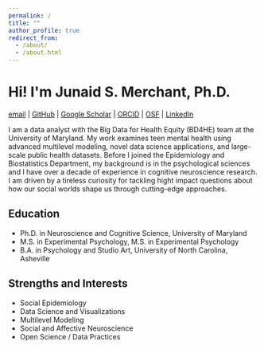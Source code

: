 ```yaml
---
permalink: /
title: ""
author_profile: true
redirect_from: 
  - /about/
  - /about.html
---
```


Hi! I'm Junaid S. Merchant, Ph.D.
==============


[email](http://merchantjs@gmail.com) | 
[GitHub](https://github.com/JunaidMerchant) | 
[Google Scholar](https://scholar.google.com/citations?user=MeX7UKIAAAAJ) | 
[ORCID](https://orcid.org/0000-0002-4315-6211) | [OSF](https://osf.io/85skm/) |
[LinkedIn](https://www.linkedin.com/in/junaid-s-merchant/) 


I am a data analyst with the Big Data for Health Equity (BD4HE) team at the University of Maryland. My work examines teen mental health using advanced multilevel modeling, novel data science applications, and large-scale public health datasets. Before I joined the Epidemiology and Biostatistics Department, my background is in the psychological sciences and I have over a decade of experience in cognitive neuroscience research. I am driven by a tireless curiosity for tackling hight impact questions about how our social worlds shape us through cutting-edge approaches. 


## Education 
* Ph.D. in Neuroscience and Cognitive Science, University of Maryland
* M.S. in Experimental Psychology, M.S. in Experimental Psychology
* B.A. in Psychology and Studio Art, University of North Carolina, Asheville 


## Strengths and Interests
* Social Epidemiology 
* Data Science and Visualizations
* Multilevel Modeling      
* Social and Affective Neuroscience       
* Open Science / Data Practices


